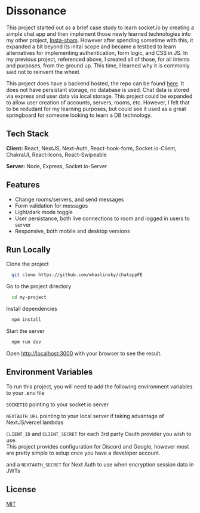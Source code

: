 # Dissonance

This project started out as a brief case study to learn socket.io by creating a simple chat app and then implement those newly
learned technologies into my other
project, [Insta-sham](https://github.com/mhaslinsky/imagesplaces). However after spending sometime with this, it expanded a bit
beyond its inital scope and became a testbed to learn alternatives for implementing authentication, form logic, and CSS in JS.
In my previous project, referenced above, I created all of those, for all intents and purposes, from the ground up. This time,
I learned why it is commonly said not to reinvent the wheel.

This project does have a backend hosted, the repo can be found [here](https://github.com/mhaslinsky/expressjs-mongoose-rw).
It does not have persistant storage, no database is used. Chat data is stored via express and user data via local storage.
This project could be expanded to allow user creation of accounts, servers, rooms, etc. However, I felt that to be
redudant for my learning purposes, but could see it used as a great springboard for someone looking to learn a DB technology.

## Tech Stack

**Client:** React, NextJS, Next-Auth, React-hook-form, Socket.io-Client, ChakraUI, React-Icons, React-Swipeable

**Server:** Node, Express, Socket.io-Server

## Features

- Change rooms/servers, and send messages
- Form validation for messages
- Light/dark mode toggle
- User persistance, both live connections to room and logged in users to server
- Responsive, both mobile and desktop versions

## Run Locally

Clone the project

```bash
  git clone https://github.com/mhaslinsky/chatappFE
```

Go to the project directory

```bash
  cd my-project
```

Install dependencies

```bash
  npm install
```

Start the server

```bash
  npm run dev
```

Open [http://localhost:3000](http://localhost:3000) with your browser to see the result.

## Environment Variables

To run this project, you will need to add the following environment variables to your .env file

`SOCKETIO` pointing to your socket io server

`NEXTAUTH_URL` pointing to your local server if taking advantage of NextJS/vercel lambdas

`CLIENT_ID` and `CLIENT_SECRET` for each 3rd party Oauth provider you wish to use.  
This project provides configuration for Discord and Google, however most are pretty simple to setup
once you have a developer account.

and a `NEXTAUTH_SECRET` for Next Auth to use when encryption session data in JWTs

## License

[MIT](https://choosealicense.com/licenses/mit/)
